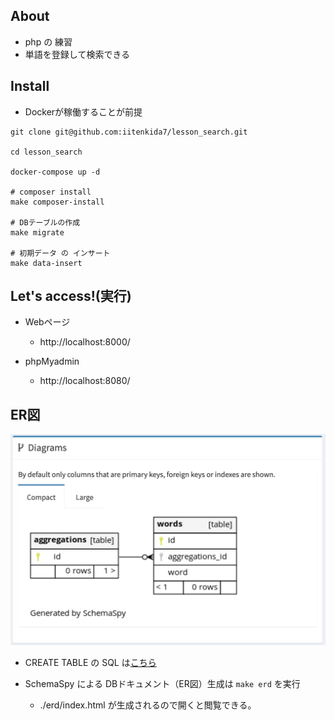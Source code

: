 ## About
* php の 練習
* 単語を登録して検索できる

## Install

* Dockerが稼働することが前提

```
git clone git@github.com:iitenkida7/lesson_search.git

cd lesson_search

docker-compose up -d

# composer install
make composer-install

# DBテーブルの作成
make migrate

# 初期データ の インサート
make data-insert
```

## Let's access!(実行)

* Webページ
  - http://localhost:8000/

* phpMyadmin
  - http://localhost:8080/



## ER図

![ER図](./erd/manual_erd.png)

* CREATE TABLE の SQL は[こちら](https://github.com/iitenkida7/lesson_search/blob/master/docker/mysql/migrate.sql)

* SchemaSpy による DBドキュメント（ER図）生成は `make erd` を実行
  - ./erd/index.html が生成されるので開くと閲覧できる。

